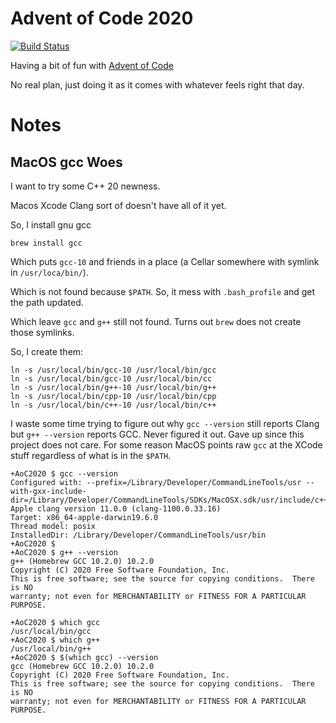 # Advent of Code 2020
[![Build Status](https://github.com/butchhoward/AoC2020/workflows/check-build/badge.svg)](https://github.com/butchhoward/AoC2020/actions)

Having a bit of fun with [Advent of Code](https://adventofcode.com/)

No real plan, just doing it as it comes with whatever feels right that day.


# Notes

## MacOS gcc Woes

I want to try some C++ 20 newness.

Macos Xcode Clang sort of doesn't have all of it yet.

So, I install gnu gcc

```
brew install gcc
```

Which puts `gcc-10` and friends in a place (a Cellar somewhere with symlink in `/usr/loca/bin/`).

Which is not found because `$PATH`. So, it mess with `.bash_profile` and get the path updated.

Which leave `gcc` and `g++` still not found.  Turns out `brew` does not create those symlinks.

So, I create them:

```
ln -s /usr/local/bin/gcc-10 /usr/local/bin/gcc
ln -s /usr/local/bin/gcc-10 /usr/local/bin/cc
ln -s /usr/local/bin/g++-10 /usr/local/bin/g++
ln -s /usr/local/bin/cpp-10 /usr/local/bin/cpp
ln -s /usr/local/bin/c++-10 /usr/local/bin/c++
```

I waste some time trying to figure out why `gcc --version` still reports Clang but `g++ --version` reports GCC. Never figured it out. Gave up since this project does not care. For some reason MacOS points raw `gcc` at the XCode stuff regardless of what is in the `$PATH`.

```
+AoC2020 $ gcc --version
Configured with: --prefix=/Library/Developer/CommandLineTools/usr --with-gxx-include-dir=/Library/Developer/CommandLineTools/SDKs/MacOSX.sdk/usr/include/c++/4.2.1
Apple clang version 11.0.0 (clang-1100.0.33.16)
Target: x86_64-apple-darwin19.6.0
Thread model: posix
InstalledDir: /Library/Developer/CommandLineTools/usr/bin
+AoC2020 $
+AoC2020 $ g++ --version
g++ (Homebrew GCC 10.2.0) 10.2.0
Copyright (C) 2020 Free Software Foundation, Inc.
This is free software; see the source for copying conditions.  There is NO
warranty; not even for MERCHANTABILITY or FITNESS FOR A PARTICULAR PURPOSE.

+AoC2020 $ which gcc
/usr/local/bin/gcc
+AoC2020 $ which g++
/usr/local/bin/g++
+AoC2020 $ $(which gcc) --version
gcc (Homebrew GCC 10.2.0) 10.2.0
Copyright (C) 2020 Free Software Foundation, Inc.
This is free software; see the source for copying conditions.  There is NO
warranty; not even for MERCHANTABILITY or FITNESS FOR A PARTICULAR PURPOSE.
```



